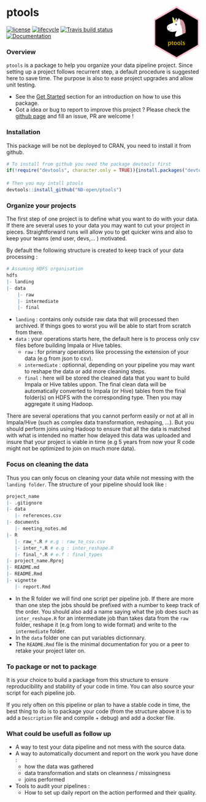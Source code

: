 
<!-- README.md is generated from README.Rmd. Please edit that file -->

# ptools <a href='https://www.next-decision.fr/'><img src='man/figures/ptools_logo.png' align="right" height="139" /></a>

<!-- badges: start -->

[![license](https://img.shields.io/badge/license-GPL--3-blue.svg)](https://www.gnu.org/licenses/gpl-3.0.en.html)
[![lifecycle](https://img.shields.io/badge/lifecycle-experimental-orange.svg)](https://www.tidyverse.org/lifecycle/#experimental)
[![Travis build
status](https://travis-ci.com/ND-open/ptools.svg?branch=master)](https://travis-ci.com/ND-open/ptools)
[![Documentation](https://img.shields.io/badge/documentation-pkgdown-E91E63.svg)](https://ND-open.github.io/ptools/)
<!-- badges: end -->

<!-- [![packageversion](https://img.shields.io/badge/package%20version-x86_64-w64-mingw32, x86_64, mingw32, x86_64, mingw32, , 3, 5.3, 2019, 03, 11, 76217, R, R version 3.5.3 (2019-03-11), Great Truth-orange.svg)](https://github.com/ND-open/ptools/master/DESCRIPTION) blob/master/ -->

### Overview

`ptools` is a package to help you organize your data pipeline project.
Since setting up a project follows recurrent step, a default procedure
is suggested here to save time. The purpose is also to ease project
upgrades and allow unit testing.

  - See the [Get
    Started](https://nd-open.github.io/ptools/articles/ptools.html)
    section for an introduction on how to use this package.
  - Got a idea or bug to report to improve this project ? Please check
    the [github page](https://github.com/ND-open/ptools) and fill an
    issue, PR are welcome \!

### Installation

This package will be not be deployed to CRAN, you need to install it
from github.

``` r
# To install from github you need the package devtools first
if(!require("devtools", character.only = TRUE)){install.packages("devtools")}

# Then you may intall ptools
devtools::install_github("ND-open/ptools")
```

### Organize your projects

The first step of one project is to define what you want to do with your
data. If there are several uses to your data you may want to cut your
project in pieces. Straightforward runs will allow you to get quicker
wins and also to keep your teams (end user, devs,… ) motivated.

By default the following structure is created to keep track of your data
processing :

``` r
# Assuming HDFS organisation
hdfs
|- landing
|- data
    |- raw
    |- intermediate
    |- final
```

  - `landing` : contains only outside raw data that will processed then
    archived. If things goes to worst you will be able to start from
    scratch from there.
  - `data` : your operations starts here, the default here is to process
    only csv files before building Impala or Hive tables.
      - `raw` : for primary operations like processing the extension of
        your data (e.g from json to csv).
      - `intermediate` : optionnal, depending on your pipeline you may
        want to reshape the data or add more cleaning steps.
      - `final` : here will be stored the cleaned data that you want to
        build Impala or Hive tables uppon. The final clean data will be
        automatically converted to Impala (or Hive) tables from the
        final folder(s) on HDFS with the corresponding type. Then you
        may aggregate it using Hadoop.

There are several operations that you cannot perform easily or not at
all in Impala/Hive (such as complex data transformation, reshaping, …).
But you should perform joins using Hadoop to ensure that all the data is
matched with what is intended no matter how delayed this data was
uploaded and insure that your project is viable in time (e.g 5 years
from now your R code might not be optimized to join on much more data).

### Focus on cleaning the data

Thus you can only focus on cleaning your data while not messing with the
`landing folder`. The structure of your pipeline should look like :

``` r
project_name
|- .gitignore
|- data
   |- references.csv
|- documents
   |- meeting_notes.md
|- R
   |- raw_*.R # e.g : raw_to_csv.csv
   |- inter_*.R # e.g : inter_reshape.R 
   |- final_*.R # e.f : final_types
|- project_name.Rproj
|- README.md
|- README.Rmd
|- vignette
   |- report.Rmd
```

  - In the R folder we will find one script per pipeline job. If there
    are more than one step the jobs should be prefixed with a number to
    keep track of the order. You should also add a name saying what the
    job does such as `inter_reshape.R` for an intermediate job than
    takes data from the `raw` folder, reshape it (e.g from long to wide
    format) and write to the `intermediate` folder.
  - In the `data` folder one can put variables dictionnary.
  - The `README.Rmd` file is the minimal documentation for you or a peer
    to retake your project later on.

### To package or not to package

It is your choice to build a package from this structure to ensure
reproducibility and stability of your code in time. You can also source
your script for each pipeline job.

If you rely often on this pipeline or plan to have a stable code in
time, the best thing to do is to package your code (from the structure
above it is to add a `Description` file and compile + debug) and add a
docker file.

### What could be usefull as follow up

  - A way to test your data pipeline and not mess with the source data.
  - A way to automatically document and report on the work you have done
    :
      - how the data was gathered
      - data transformation and stats on cleanness / missingness
      - joins performed
  - Tools to audit your pipelines :
      - How to set up daily report on the action performed and their
        quality.
